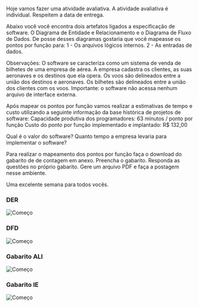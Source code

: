 Hoje vamos fazer uma atividade avaliativa.
A atividade avaliativa é individual.
Respeitem a data de entrega.

Abaixo você você encontra dois artefatos ligados a especificação de software. O Diagrama de Entidade e Relacionamento e o Diagrama de Fluxo de Dados.
De posse desses diagramas gostaria que você mapeasse os pontos por função para:
1 - Os arquivos lógicos internos.
2 - As entradas de dados.

Observações: O software se caracteriza como um sistema de venda de bilhetes de uma empresa de aérea. A empresa cadastra os clientes, as suas aeronaves e os destinos que ela opera. Os voos são delineados entre a união dos destinos e aeronaves. Os bilhetes são delineados entre a união dos clientes com os voos.
Importante: o software não acessa nenhum arquivo de interface externa.

Após mapear os pontos por função vamos realizar a estimativas de tempo e custo utilizando a seguinte informação da base histórica de projetos de software:
Capacidade produtiva dos programadores: 63 minutos / ponto por função
Custo do ponto por função implementado e implantado: R$ 132,00

Qual é o valor do software?
Quanto tempo a empresa levaria para implementar o software?

Para realizar o mapeamento dos pontos por função faça o download do gabarito de de contagem em anexo. Preencha o gabarito. Responda as questões no próprio gabarito. Gere um arquivo PDF e faça a postagem nesse ambiente.

Uma excelente semana para todos vocês.


### DER
![Começo](https://github.com/AlexDeSaran/Estimativas-Metricas-Software/blob/main/Atividades_Desenvolvidas/Atividade_07_Avaliativa/DER.png)

### DFD
![Começo](https://github.com/AlexDeSaran/Estimativas-Metricas-Software/blob/main/Atividades_Desenvolvidas/Atividade_07_Avaliativa/DFD.png)

### Gabarito ALI
![Começo](https://github.com/AlexDeSaran/Estimativas-Metricas-Software/blob/main/Atividades_Desenvolvidas/Atividade_07_Avaliativa/ALI.png)

### Gabarito IE
![Começo](https://github.com/AlexDeSaran/Estimativas-Metricas-Software/blob/main/Atividades_Desenvolvidas/Atividade_07_Avaliativa/IE.png)


